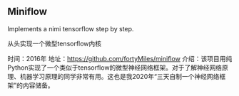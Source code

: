 ## Miniflow

Implements a nimi tensorflow step by step.


从头实现一个微型tensorflow内核

时间：2016年
地址：https://github.com/fortyMiles/miniflow
介绍：该项目用纯Python实现了一个类似于tensorflow的微型神经网络框架。对于了解神经网络原理、机器学习原理的同学非常有用。这也是我2020年“三天自制一个神经网络框架”的内容储备。
